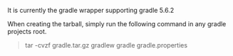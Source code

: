 It is currently the gradle wrapper supporting gradle 5.6.2

When creating the tarball, simply run the following command in any gradle projects root.

> tar -cvzf gradle.tar.gz gradlew gradle gradle.properties
